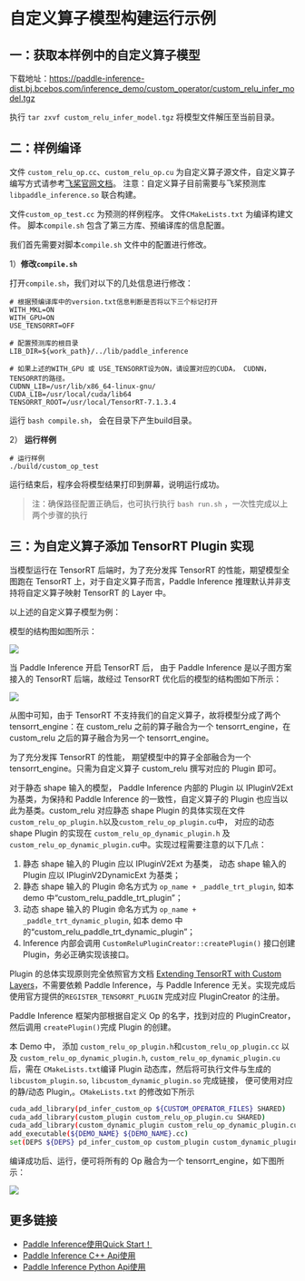 # 自定义算子模型构建运行示例

## 一：获取本样例中的自定义算子模型
下载地址：https://paddle-inference-dist.bj.bcebos.com/inference_demo/custom_operator/custom_relu_infer_model.tgz

执行 `tar zxvf custom_relu_infer_model.tgz` 将模型文件解压至当前目录。

## 二：**样例编译**

文件 `custom_relu_op.cc`、`custom_relu_op.cu` 为自定义算子源文件，自定义算子编写方式请参考[飞桨官网文档](https://www.paddlepaddle.org.cn/documentation/docs/zh/guides/index_cn.html)。
注意：自定义算子目前需要与飞桨预测库 `libpaddle_inference.so` 联合构建。

文件`custom_op_test.cc` 为预测的样例程序。
文件`CMakeLists.txt` 为编译构建文件。
脚本`compile.sh` 包含了第三方库、预编译库的信息配置。

我们首先需要对脚本`compile.sh` 文件中的配置进行修改。

1）**修改`compile.sh`**

打开`compile.sh`，我们对以下的几处信息进行修改：

```shell
# 根据预编译库中的version.txt信息判断是否将以下三个标记打开
WITH_MKL=ON
WITH_GPU=ON
USE_TENSORRT=OFF

# 配置预测库的根目录
LIB_DIR=${work_path}/../lib/paddle_inference

# 如果上述的WITH_GPU 或 USE_TENSORRT设为ON，请设置对应的CUDA， CUDNN， TENSORRT的路径。
CUDNN_LIB=/usr/lib/x86_64-linux-gnu/
CUDA_LIB=/usr/local/cuda/lib64
TENSORRT_ROOT=/usr/local/TensorRT-7.1.3.4
```

运行 `bash compile.sh`， 会在目录下产生build目录。


2） **运行样例**

```shell
# 运行样例
./build/custom_op_test
```

运行结束后，程序会将模型结果打印到屏幕，说明运行成功。

> 注：确保路径配置正确后，也可执行执行 `bash run.sh` ，一次性完成以上两个步骤的执行

## 三：**为自定义算子添加 TensorRT Plugin 实现**
当模型运行在 TensorRT 后端时，为了充分发挥 TensorRT 的性能，期望模型全图跑在 TensorRT 上，对于自定义算子而言，Paddle Inference 推理默认并非支持将自定义算子映射 TensorRT 的 Layer 中。

以上述的自定义算子模型为例：

模型的结构图如图所示：

![](./images/custom_relu_infer_model.png)

当 Paddle Inference 开启 TensorRT 后， 由于 Paddle Inference 是以子图方案接入的 TensorRT 后端，故经过 TensorRT 优化后的模型的结构图如下所示：

![](./images/custom_relu_infer_trt_1.png)

从图中可知，由于 TensorRT 不支持我们的自定义算子，故将模型分成了两个 tensorrt_engine：在 custom_relu 之前的算子融合为一个 tensorrt_engine，在 custom_relu 之后的算子融合为另一个 tensorrt_engine。

为了充分发挥 TensorRT 的性能， 期望模型中的算子全部融合为一个 tensorrt_engine。只需为自定义算子 custom_relu 撰写对应的 Plugin 即可。

对于静态 shape 输入的模型， Paddle Inference 内部的 Plugin 以 IPluginV2Ext 为基类，为保持和 Paddle Inference 的一致性，自定义算子的 Plugin 也应当以此为基类。custom_relu 对应静态 shape Plugin 的具体实现在文件 `custom_relu_op_plugin.h`以及`custom_relu_op_plugin.cu`中， 对应的动态 shape Plugin 的实现在 `custom_relu_op_dynamic_plugin.h` 及 `custom_relu_op_dynamic_plugin.cu`中。实现过程需要注意的以下几点：

  1. 静态 shape 输入的 Plugin 应以 IPluginV2Ext 为基类， 动态 shape 输入的 Plugin 应以 IPluginV2DynamicExt 为基类；
  2. 静态 shape 输入的 Plugin 命名方式为 `op_name + _paddle_trt_plugin`, 如本 demo 中“custom_relu_paddle_trt_plugin”；
  3. 动态 shape 输入的 Plugin 命名方式为 `op_name + _paddle_trt_dynamic_plugin`, 如本 demo 中的“custom_relu_paddle_trt_dynamic_plugin”；
  4. Inference 内部会调用 `CustomReluPluginCreator::createPlugin()` 接口创建 Plugin，务必正确实现该接口。

Plugin 的总体实现原则完全依照官方文档 [Extending TensorRT with Custom Layers](https://docs.nvidia.com/deeplearning/tensorrt/developer-guide/index.html#extending)，不需要依赖 Paddle Inference，与 Paddle Inference 无关。实现完成后使用官方提供的`REGISTER_TENSORRT_PLUGIN`
完成对应 PluginCreator 的注册。

Paddle Inference 框架内部根据自定义 Op 的名字，找到对应的 PluginCreator，然后调用 `createPlugin()`完成 Plugin 的创建。

本 Demo 中， 添加 `custom_relu_op_plugin.h`和`custom_relu_op_plugin.cc` 以及 `custom_relu_op_dynamic_plugin.h`, `custom_relu_op_dynamic_plugin.cu`后，需在 `CMakeLists.txt`编译 Plugin 动态库，然后将可执行文件与生成的`libcustom_plugin.so`, `libcustom_dynamic_plugin.so` 完成链接， 便可使用对应的静/动态 Plugin,。`CMakeLists.txt` 的修改如下所示
```bash
cuda_add_library(pd_infer_custom_op ${CUSTOM_OPERATOR_FILES} SHARED)
cuda_add_library(custom_plugin custom_relu_op_plugin.cu SHARED)
cuda_add_library(custom_dynamic_plugin custom_relu_op_dynamic_plugin.cu SHARED)
add_executable(${DEMO_NAME} ${DEMO_NAME}.cc)
set(DEPS ${DEPS} pd_infer_custom_op custom_plugin custom_dynamic_plugin)
```

编译成功后、运行，便可将所有的 Op 融合为一个 tensorrt_engine，如下图所示：

![](./images/custom_relu_infer_trt_2.png)

## 更多链接
- [Paddle Inference使用Quick Start！](https://www.paddlepaddle.org.cn/inference/master/guides/quick_start/index_quick_start.html)
- [Paddle Inference C++ Api使用](https://www.paddlepaddle.org.cn/inference/master/api_reference/cxx_api_doc/cxx_api_index.html)
- [Paddle Inference Python Api使用](https://www.paddlepaddle.org.cn/inference/master/api_reference/python_api_doc/python_api_index.html)
